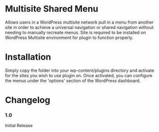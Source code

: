 # Multisite Shared Menu
Allows users in a WordPress multisite network pull in a menu from another site in order to achieve a universal navigation or shared navigation without needing to manually recreate menus. Site is required to be installed on WordPress Multisite environment for plugin to function properly.

# Installation
Simply copy the folder into your wp-content/plugins directory and activate for the sites you wish to use plugin on. Once activated, you can configure the menus under the 'options' section of the WordPress dashboard.

# Changelog
<h3>1.0</h3>
Initial Release

